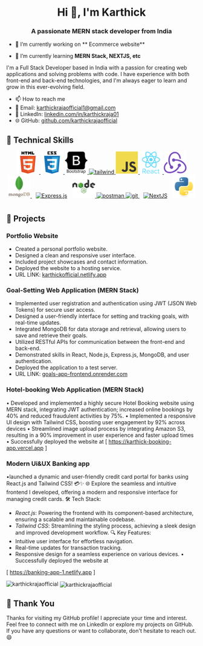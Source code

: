 <h1 align="center">Hi 👋, I'm Karthick</h1>
<h3 align="center">A passionate MERN stack developer from India</h3>



- 🔭 I’m currently working on ** Ecommerce website**

- 🌱 I’m currently learning **MERN Stack, NEXTJS, etc**

I'm a Full Stack Developer based in India with a passion for creating web applications and solving problems with code. 
I have experience with both front-end and back-end technologies, and I'm always eager to learn and grow in this ever-evolving field.


  - 📫 How to reach me <br>
  - 📧 Email: [karthickrajaofficial1@gmail.com](mailto:karthickrajaofficial1@gmail.com) <br>
  - 📱 LinkedIn: [linkedin.com/in/karthickraja01](https://www.linkedin.com/in/karthickraja01) <br>
  - 🌐 GitHub: [github.com/karthickrajaofficial](https://github.com/karthickrajaofficial)


## 🔧 Technical Skills

<p align="center">
    <a href="https://www.w3.org/html" target="_blank" rel="noreferrer">
        <img src="https://raw.githubusercontent.com/devicons/devicon/master/icons/html5/html5-original-wordmark.svg" alt="html5" width="60" height="60"/>
    </a>
    <a href="https://www.w3schools.com/css/" target="_blank" rel="noreferrer">
        <img src="https://raw.githubusercontent.com/devicons/devicon/master/icons/css3/css3-original-wordmark.svg" alt="css3" width="60" height="60"/>
    </a>
    <a href="https://getbootstrap.com" target="_blank" rel="noreferrer">
        <img src="https://raw.githubusercontent.com/devicons/devicon/master/icons/bootstrap/bootstrap-plain-wordmark.svg" alt="bootstrap" width="60" height="60"/>
    </a>
    <a href="https://tailwindcss.com" target="_blank" rel="noreferrer">
        <img src="https://www.vectorlogo.zone/logos/tailwindcss/tailwindcss-icon.svg" alt="tailwind" width="60" height="60"/>
    </a>
    <a href="https://developer.mozilla.org/en-US/docs/Web/JavaScript" target="_blank" rel="noreferrer">
        <img src="https://raw.githubusercontent.com/devicons/devicon/master/icons/javascript/javascript-original.svg" alt="javascript" width="60" height="60"/>
    </a>
    <a href="https://reactjs.org" target="_blank" rel="noreferrer">
        <img src="https://raw.githubusercontent.com/devicons/devicon/master/icons/react/react-original-wordmark.svg" alt="react" width="60" height="60"/>
    </a>
    <a href="https://redux.js.org" target="_blank" rel="noreferrer">
        <img src="https://raw.githubusercontent.com/devicons/devicon/master/icons/redux/redux-original.svg" alt="redux" width="60" height="60"/>
    </a>
  <br>
    <a href="https://www.mongodb.com" target="_blank" rel="noreferrer">
        <img src="https://raw.githubusercontent.com/devicons/devicon/master/icons/mongodb/mongodb-original-wordmark.svg" alt="mongodb" width="60" height="60"/>
    </a>
   <a href="https://expressjs.com/" target="_blank"><img style="margin: 10px" src="https://profilinator.rishav.dev/skills-assets/express-original-wordmark.svg" alt="Express.js" width="60" height="60" /></a>  
    <a href="https://nodejs.org" target="_blank" rel="noreferrer">
        <img src="https://raw.githubusercontent.com/devicons/devicon/master/icons/nodejs/nodejs-original-wordmark.svg" alt="nodejs" width="60" height="60"/>
    </a>
    <a href="https://postman.com" target="_blank" rel="noreferrer">
        <img src="https://www.vectorlogo.zone/logos/getpostman/getpostman-icon.svg" alt="postman" width="60" height="60"/>
    </a>
    <a href="https://git-scm.com" target="_blank" rel="noreferrer">
        <img src="https://www.vectorlogo.zone/logos/git-scm/git-scm-icon.svg" alt="git" width="60" height="60"/>
    </a>
<a href="https://nextjs.org/" target="_blank"><img style="margin: 10px" src="https://profilinator.rishav.dev/skills-assets/nextjs.png" alt="NextJS" width="60" height="60" /></a>  
    <a href="https://www.python.org" target="_blank" rel="noreferrer">
        <img src="https://raw.githubusercontent.com/devicons/devicon/master/icons/python/python-original.svg" alt="python" width="60" height="60"/>
    </a>
</p>

## 🚀 Projects

### Portfolio Website

- Created a personal portfolio website.
- Designed a clean and responsive user interface.
- Included project showcases and contact information.
- Deployed the website to a hosting service.
- URL LINK: [karthickofficial.netlify.app](https://karthickofficial.netlify.app)

### Goal-Setting Web Application (MERN Stack)

- Implemented user registration and authentication using JWT (JSON Web Tokens) for secure user access.
- Designed a user-friendly interface for setting and tracking goals, with real-time updates.
- Integrated MongoDB for data storage and retrieval, allowing users to save and retrieve their goals.
- Utilized RESTful APIs for communication between the front-end and back-end.
- Demonstrated skills in React, Node.js, Express.js, MongoDB, and user authentication.
- Deployed the application to a test server.
- URL LINK: [goals-app-frontend.onrender.com](https://goals-app-frontend.onrender.com)

### Hotel-booking Web Application (MERN Stack)

• Developed and implemented a highly secure Hotel Booking website using MERN stack, integrating JWT 
authentication; increased online bookings by 40% and reduced fraudulent activities by 75%.
• Implemented a responsive UI design with Tailwind CSS, boosting user engagement by 92% across devices
• Streamlined image upload process by integrating Amazon S3, resulting in a 90% improvement in user experience 
and faster upload times
• Successfully deployed the website at [ https://karthick-booking-app.vercel.app ]

### Modern Ui&UX Banking app

  •launched a dynamic and user-friendly credit card portal for banks using React.js and Tailwind CSS! 💳✨
🌐 Explore the seamless and intuitive frontend I developed, offering a modern and responsive interface for managing credit cards.
🛠 Tech Stack:
- *React.js*: Powering the frontend with its component-based architecture, ensuring a scalable and maintainable codebase.
- *Tailwind CSS*: Streamlining the styling process, achieving a sleek design and improved development workflow.
🔍 Key Features:
- Intuitive user interface for effortless navigation.
- Real-time updates for transaction tracking.
- Responsive design for a seamless experience on various devices.
• Successfully deployed the website at

[ https://banking-app-1.netlify.app ]


  <p><img align="left" src="https://github-readme-stats.vercel.app/api/top-langs?username=karthickrajaofficial&show_icons=true&locale=en&layout=compact" alt="karthickrajaofficial" /></p>

<p>&nbsp;<img align="center" src="https://github-readme-stats.vercel.app/api?username=karthickrajaofficial&show_icons=true&locale=en" alt="karthickrajaofficial" /></p>



## 🙏 Thank You

Thanks for visiting my GitHub profile! I appreciate your time and interest. Feel free to connect with me on LinkedIn or explore my projects on GitHub. If you have any questions or want to collaborate, don't hesitate to reach out. 😄
